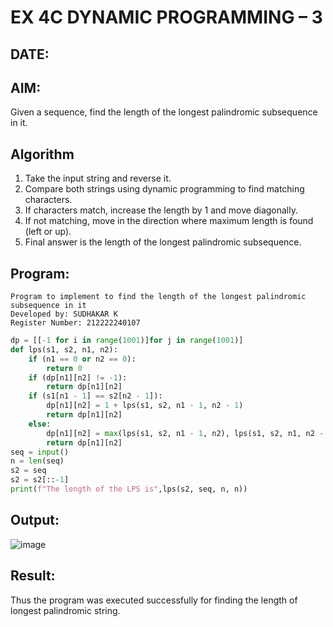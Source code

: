 # EX 4C DYNAMIC PROGRAMMING – 3
## DATE:
## AIM:
Given a sequence, find the length of the longest palindromic subsequence in it.

## Algorithm
1. Take the input string and reverse it.
2. Compare both strings using dynamic programming to find matching characters.
3. If characters match, increase the length by 1 and move diagonally.
4. If not matching, move in the direction where maximum length is found (left or up).
5. Final answer is the length of the longest palindromic subsequence.

 

## Program:
```
Program to implement to find the length of the longest palindromic subsequence in it
Developed by: SUDHAKAR K
Register Number: 212222240107
```
```PYTHON
dp = [[-1 for i in range(1001)]for j in range(1001)]
def lps(s1, s2, n1, n2):   
    if (n1 == 0 or n2 == 0):       
        return 0    
    if (dp[n1][n2] != -1):      
        return dp[n1][n2]    
    if (s1[n1 - 1] == s2[n2 - 1]):       
        dp[n1][n2] = 1 + lps(s1, s2, n1 - 1, n2 - 1)       
        return dp[n1][n2]    
    else:      
        dp[n1][n2] = max(lps(s1, s2, n1 - 1, n2), lps(s1, s2, n1, n2 - 1))      
        return dp[n1][n2]
seq = input()
n = len(seq)
s2 = seq
s2 = s2[::-1]
print(f"The length of the LPS is",lps(s2, seq, n, n))
```

## Output:
![image](https://github.com/user-attachments/assets/5d353642-4b3f-4f0a-b6a8-ff3ae628ff71)




## Result:
Thus the program was executed successfully for finding the length of longest palindromic string.
